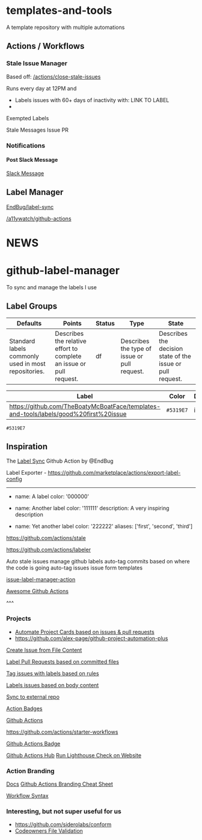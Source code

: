 # templates-and-tools

A template repository with multiple automations

## Actions / Workflows

### Stale Issue Manager

Based off: [/actions/close-stale-issues](https://github.com/marketplace/actions/close-stale-issues)

Runs every day at 12PM and

- Labels issues with 60+ days of inactivity with: LINK TO LABEL
-

Exempted Labels

Stale Messages
Issue
PR

### Notifications

#### Post Slack Message

[Slack Message](https://github.com/abinoda/slack-action)

## Label Manager

[EndBug/label-sync](https://github.com/EndBug/label-sync)

[/a11ywatch/github-actions](/a11ywatch/github-actions)

# NEWS

# github-label-manager

To sync and manage the labels I use

## Label Groups

| **Defaults**                                        | Points                                                              | Status | Type                                         | State                                                      |
| --------------------------------------------------- | ------------------------------------------------------------------- | ------ | -------------------------------------------- | ---------------------------------------------------------- |
| Standard labels commonly used in most repositories. | Describes the relative effort to complete an issue or pull request. | df     | Describes the type of issue or pull request. | Describes the decision state of the issue or pull request. |

| Label                                                                                 | Color     | Description | Alias |
| ------------------------------------------------------------------------------------- | --------- | ----------- | ----- |
| https://github.com/TheBoatyMcBoatFace/templates-and-tools/labels/good%20first%20issue | `#5319E7` | ids         | asl   |

`#5319E7`

## Inspiration

The [Label Sync](https://github.com/marketplace/actions/label-sync) Github Action by @EndBug

Label Exporter - https://github.com/marketplace/actions/export-label-config

---

- name: A label
  color: '000000'

- name: Another label
  color: '111111'
  description: A very inspiring description

- name: Yet another label
  color: '222222'
  aliases: ['first', 'second', 'third']

https://github.com/actions/stale

https://github.com/actions/labeler

Auto stale issues
manage github labels
auto-tag commits based on where the code is going
auto-tag issues
issue form templates

[issue-label-manager-action](https://github.com/lannonbr/issue-label-manager-action)

[Awesome Github Actions](https://github.com/sdras/awesome-actions)

^^^

### Projects

- [Automate Project Cards based on issues & pull requests](https://github.com/alex-page/github-project-automation-plus)
- https://github.com/alex-page/github-project-automation-plus

[Create Issue from File Content](https://github.com/peter-evans/create-issue-from-file)

[Label Pull Requests based on committed files](https://github.com/Decathlon/pull-request-labeler-action)

[Tag issues with labels based on rules](https://github.com/damccorm/tag-ur-it)

[Labels issues based on body content](https://github.com/Renato66/auto-label)

[Sync to external repo](https://github.com/kai-tub/external-repo-sync-action)

[Action Badges](https://github.com/atrox/github-actions-badge)

[Github Actions](https://github.com/orgs/actions/repositories?type=all)

https://github.com/actions/starter-workflows

[Github Actions Badge](https://actions-badge.atrox.dev/)

[Github Actions Hub](https://github.com/actionshub)
[Run Lighthouse Check on Website](https://github.com/jakejarvis/lighthouse-action)

### Action Branding

[Docs](https://docs.github.com/en/actions/creating-actions/metadata-syntax-for-github-actions#branding)
[Github Actions Branding Cheat Sheet](https://haya14busa.github.io/github-action-brandings/)

[Workflow Syntax](https://docs.github.com/en/enterprise-server@3.3/actions/using-workflows/workflow-syntax-for-github-actions)

### Interesting, but not super useful for us

- https://github.com/siderolabs/conform
- [Codeowners File Validation](https://github.com/mszostok/codeowners-validator)

